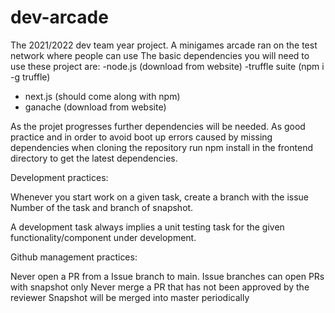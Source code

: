 # dev-arcade
The 2021/2022 dev team year project. A minigames arcade ran on the test network where people can use
The basic dependencies you will need to use these project are: 
-node.js (download from website)
-truffle suite (npm i -g truffle)
- next.js (should come along with npm)
- ganache (download from website)

As the projet progresses further dependencies will be needed. As good practice and in order to avoid boot up errors caused by missing dependencies when cloning the repository run npm install in the frontend directory to get the latest dependencies. 

Development practices: 

Whenever you start work on a given task, create a branch with the issue Number of the task and branch of snapshot. 

A development task always implies a unit testing task for the given functionality/component under development. 

Github management practices: 

Never open a PR from a Issue branch to main. 
Issue branches can open PRs with snapshot only 
Never merge a PR that has not been approved by the reviewer
Snapshot will be merged into master periodically

